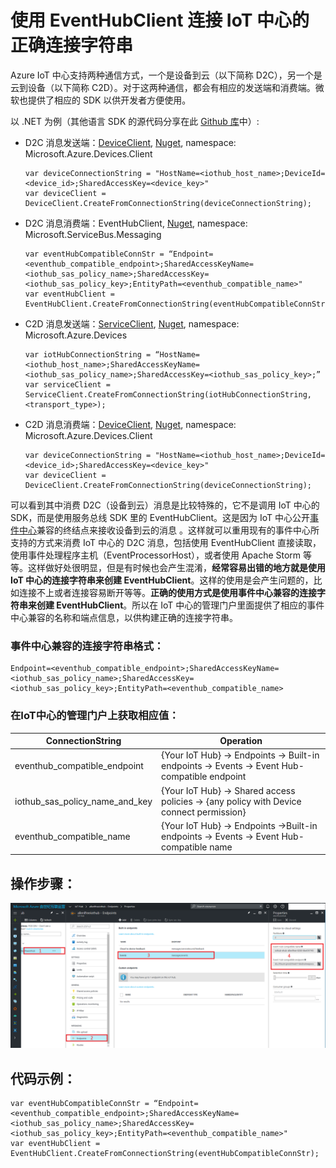 <properties
	pageTitle="使用 EventHubClient 连接 IoT 中心的正确连接字符串"
	description="使用 EventHubClient 连接 IoT 中心的正确连接字符串"
	service="microsoft.iothub"
	resource="iothub"
	authors=""
	displayOrder=""
	selfHelpType=""
	supportTopicIds=""
	productPesIds=""
	resourceTags="IoT Hub, EventHubClient, D2C, C2D, Connection String"
	cloudEnvironments="MoonCake" />
<tags
	ms.service="iot-hub-aog"
	ms.date=""
	wacn.date="01/12/2017" />
# 使用 EventHubClient 连接 IoT 中心的正确连接字符串

Azure IoT 中心支持两种通信方式，一个是设备到云（以下简称 D2C），另一个是云到设备（以下简称 C2D）。对于这两种通信，都会有相应的发送端和消费端。微软也提供了相应的 SDK 以供开发者方便使用。

以 .NET 为例（其他语言 SDK 的源代码分享在此 [Github 库](https://github.com/Azure/azure-iot-sdks)中）:

-	D2C 消息发送端：[DeviceClient](https://github.com/Azure/azure-iot-sdk-csharp/blob/1f5a259eee0d178db42d2bf866b80c9846adebba/device/Microsoft.Azure.Devices.Client/DeviceClient.cs), [Nuget](https://www.nuget.org/packages/Microsoft.Azure.Devices.Client/), namespace: Microsoft.Azure.Devices.Client

		var deviceConnectionString = "HostName=<iothub_host_name>;DeviceId=<device_id>;SharedAccessKey=<device_key>"
		var deviceClient = DeviceClient.CreateFromConnectionString(deviceConnectionString);

-	D2C 消息消费端：EventHubClient, [Nuget](https://www.nuget.org/packages/WindowsAzure.ServiceBus/), namespace: 
Microsoft.ServiceBus.Messaging

		var eventHubCompatibleConnStr = “Endpoint=<eventhub_compatible_endpoint>;SharedAccessKeyName=<iothub_sas_policy_name>;SharedAccessKey=<iothub_sas_policy_key>;EntityPath=<eventhub_compatible_name>"
		var eventHubClient = EventHubClient.CreateFromConnectionString(eventHubCompatibleConnStr);

-	C2D 消息发送端：[ServiceClient](https://github.com/Azure/azure-iot-sdk-csharp/blob/1f5a259eee0d178db42d2bf866b80c9846adebba/service/Microsoft.Azure.Devices/ServiceClient.cs), [Nuget](https://www.nuget.org/packages/Microsoft.Azure.Devices/), namespace: Microsoft.Azure.Devices

		var iotHubConnectionString = “HostName=<iothub_host_name>;SharedAccessKeyName=<iothub_sas_policy_name>;SharedAccessKey=<iothub_sas_policy_key>;”
		var serviceClient = ServiceClient.CreateFromConnectionString(iotHubConnectionString, <transport_type>);

-	C2D 消息消费端：[DeviceClient](https://github.com/Azure/azure-iot-sdk-csharp/blob/1f5a259eee0d178db42d2bf866b80c9846adebba/device/Microsoft.Azure.Devices.Client/DeviceClient.cs), [Nuget](https://www.nuget.org/packages/Microsoft.Azure.Devices.Client/), namespace: Microsoft.Azure.Devices.Client

		var deviceConnectionString = "HostName=<iothub_host_name>;DeviceId=<device_id>;SharedAccessKey=<device_key>"
		var deviceClient = DeviceClient.CreateFromConnectionString(deviceConnectionString);

可以看到其中消费 D2C（设备到云）消息是比较特殊的，它不是调用 IoT 中心的 SDK，而是使用服务总线 SDK 里的 EventHubClient。这是因为 IoT 中心公开[事件中心](/documentation/services/event-hubs/)兼容的终结点来接收设备到云的消息 。这样就可以重用现有的事件中心所支持的方式来消费 IoT 中心的 D2C 消息，包括使用 EventHubClient 直接读取，使用事件处理程序主机（EventProcessorHost），或者使用 Apache Storm 等等。这样做好处很明显，但是有时候也会产生混淆，**经常容易出错的地方就是使用 IoT 中心的连接字符串来创建 EventHubClient**。这样的使用是会产生问题的，比如连接不上或者连接容易断开等等。**正确的使用方式是使用事件中心兼容的连接字符串来创建 EventHubClient**。所以在 IoT 中心的管理门户里面提供了相应的事件中心兼容的名称和端点信息，以供构建正确的连接字符串。

### 事件中心兼容的连接字符串格式：

	Endpoint=<eventhub_compatible_endpoint>;SharedAccessKeyName=<iothub_sas_policy_name>;SharedAccessKey=<iothub_sas_policy_key>;EntityPath=<eventhub_compatible_name>

### 在IoT中心的管理门户上获取相应值：

| ConnectionString					| Operation																						|
|-----------------------------------|-----------------------------------------------------------------------------------------------|
| eventhub_compatible_endpoint   	| {Your IoT Hub} -> Endpoints -> Built-in endpoints -> Events -> Event Hub-compatible endpoint 	|
| iothub_sas_policy_name_and_key 	| {Your IoT Hub} -> Shared access policies -> {any policy with Device connect permission}      	|
| eventhub_compatible_name       	| {Your IoT Hub} -> Endpoints ->Built-in endpoints -> Events -> Event Hub-compatible name     	|

## **操作步骤：**
 
![flow](./media/aog-iot-hub-eventhubclient-connect-string/flow.png)

## **代码示例：**

	var eventHubCompatibleConnStr = “Endpoint=<eventhub_compatible_endpoint>;SharedAccessKeyName=<iothub_sas_policy_name>;SharedAccessKey=<iothub_sas_policy_key>;EntityPath=<eventhub_compatible_name>"
	var eventHubClient = EventHubClient.CreateFromConnectionString(eventHubCompatibleConnStr);
